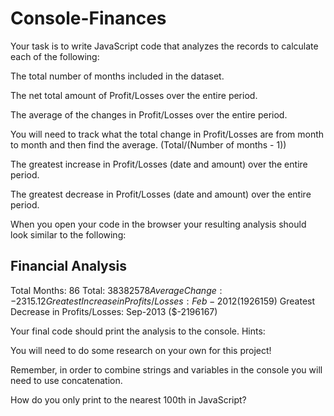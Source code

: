 # Console-Finances


Your task is to write JavaScript code that analyzes the records to calculate each of the following:


The total number of months included in the dataset.


The net total amount of Profit/Losses over the entire period.


The average of the changes in Profit/Losses over the entire period.

You will need to track what the total change in Profit/Losses are from month to month and then find the average.
(Total/(Number of months - 1))



The greatest increase in Profit/Losses (date and amount) over the entire period.


The greatest decrease in Profit/Losses (date and amount) over the entire period.


When you open your code in the browser your resulting analysis should look similar to the following:

Financial Analysis 
----------------
Total Months: 86
Total: $38382578
Average Change: -2315.12
Greatest Increase in Profits/Losses: Feb-2012 ($1926159)
Greatest Decrease in Profits/Losses: Sep-2013 ($-2196167)


Your final code should print the analysis to the console.
Hints:


You will need to do some research on your own for this project!


Remember, in order to combine strings and variables in the console you will need to use concatenation.


How do you only print to the nearest 100th in JavaScript?